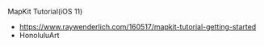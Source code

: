 MapKit Tutorial(iOS 11)


- https://www.raywenderlich.com/160517/mapkit-tutorial-getting-started
- HonoluluArt